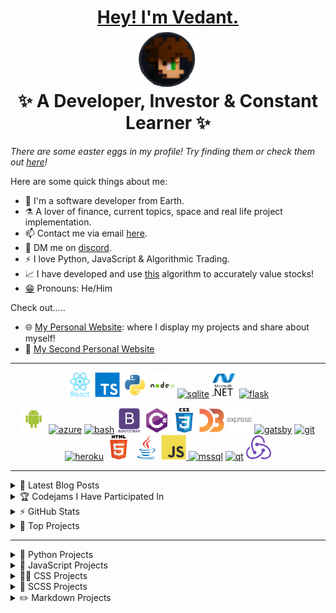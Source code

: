 <h1 align="center" style="border-bottom: none">
    <b>
        <a href="https://github.com/dopevog">Hey! I'm Vedant.</a><br>
    </b>
    <a href="https://github.com/dopevog/dopevog/blob/main/files/face.md"><img align="center" width="100" height="100" src="https://github.com/dopevog/dopevog/blob/main/files/myicon.png"><br></a>
    </b>
    ✨ A Developer, Investor & Constant Learner ✨ <br>

</h1>

*There are some easter eggs in my profile! Try finding them or check them out [here](https://github.com/dopevog/dopevog/blob/main/files/eastereggs.md)!*

Here are some quick things about me:

- 🔭 I'm a software developer from Earth.
- ⚗️ A lover of finance, current topics, space and real life project implementation.
- 📫 Contact me via email [here](mailto:vedant.vnk@gmail.com).
- 👾 DM me on [discord](https://discord.com/users/711092289740472370).
- ⚡ I love Python, JavaScript & Algorithmic Trading.
- 📈 I have developed and use [this](https://docs.google.com/document/d/1ks_oHgM1R7aNmpa2Cq8Y12pmkiN3P1iAdAr1PqiUhZg/edit) algorithm to accurately value stocks!
- [😁](https://github.com/dopevog/dopevog/blob/main/files/cheecky.md) Pronouns: He/Him

Check out..... 

- 🌐 [My Personal Website](https://dopevog.github.io/me/): where I display my projects and share about myself!
- 🤣 [My Second Personal Website](https://dopevog.github.io/moi/)

---

<p align="center">
  <a href="https://reactjs.org/" target="_blank"><img src="https://raw.githubusercontent.com/devicons/devicon/master/icons/react/react-original-wordmark.svg" alt="react" width="40" height="40" /></a>
  <a href="https://www.typescriptlang.org/" target="_blank"><img src="https://raw.githubusercontent.com/devicons/devicon/master/icons/typescript/typescript-original.svg" alt="typescript" width="40" height="40" /></a>
  <a href="https://github.com/dopevog/dopevog/blob/main/files/favlang.md" target="_blank"><img src="https://raw.githubusercontent.com/devicons/devicon/master/icons/python/python-original.svg" alt="python" width="40" height="40" /></a>
  <a href="https://nodejs.org" target="_blank"><img src="https://raw.githubusercontent.com/devicons/devicon/master/icons/nodejs/nodejs-original-wordmark.svg" alt="nodejs" width="40" height="40" /></a>
  <a href="https://www.sqlite.org/" target="_blank"><img src="https://www.vectorlogo.zone/logos/sqlite/sqlite-icon.svg" alt="sqlite" width="40" height="40" /></a>
  <a href="https://dotnet.microsoft.com/" target="_blank"><img src="https://raw.githubusercontent.com/devicons/devicon/master/icons/dot-net/dot-net-original-wordmark.svg" alt="dotnet" width="40" height="40" /></a>
  <a href="https://flask.palletsprojects.com/" target="_blank"><img src="https://www.vectorlogo.zone/logos/pocoo_flask/pocoo_flask-icon.svg" alt="flask" width="40" height="40" /></a>
</p>

<p align="center">
  <a href="https://developer.android.com" target="_blank"><img src="https://raw.githubusercontent.com/devicons/devicon/master/icons/android/android-original-wordmark.svg" alt="android" width="40" height="40" /></a>
  <a href="https://azure.microsoft.com/en-in/" target="_blank"><img src="https://www.vectorlogo.zone/logos/microsoft_azure/microsoft_azure-icon.svg" alt="azure" width="40" height="40" /></a>
  <a href="https://www.gnu.org/software/bash/" target="_blank"><img src="https://www.vectorlogo.zone/logos/gnu_bash/gnu_bash-icon.svg" alt="bash" width="40" height="40" /></a>
  <a href="https://getbootstrap.com" target="_blank"><img src="https://raw.githubusercontent.com/devicons/devicon/master/icons/bootstrap/bootstrap-plain-wordmark.svg" alt="bootstrap" width="40" height="40" /></a>
  <a href="https://www.w3schools.com/cs/" target="_blank"><img src="https://raw.githubusercontent.com/devicons/devicon/master/icons/csharp/csharp-original.svg" alt="csharp" width="40" height="40" /></a>
  <a href="https://www.w3schools.com/css/" target="_blank"><img src="https://raw.githubusercontent.com/devicons/devicon/master/icons/css3/css3-original-wordmark.svg" alt="css3" width="40" height="40" /></a>
  <a href="https://d3js.org/" target="_blank"><img src="https://raw.githubusercontent.com/devicons/devicon/master/icons/d3js/d3js-original.svg" alt="d3js" width="40" height="40" /></a>
  <a href="https://expressjs.com" target="_blank"><img src="https://raw.githubusercontent.com/devicons/devicon/master/icons/express/express-original-wordmark.svg" alt="express" width="40" height="40" /></a>
  <a href="https://www.gatsbyjs.com/" target="_blank"><img src="https://www.vectorlogo.zone/logos/gatsbyjs/gatsbyjs-icon.svg" alt="gatsby" width="40" height="40" /></a>
  <a href="https://git-scm.com/" target="_blank"><img src="https://www.vectorlogo.zone/logos/git-scm/git-scm-icon.svg" alt="git" width="40" height="40" /></a>
  <a href="https://heroku.com" target="_blank"><img src="https://www.vectorlogo.zone/logos/heroku/heroku-icon.svg" alt="heroku" width="40" height="40" /></a>
  <a href="https://www.w3.org/html/" target="_blank"><img src="https://raw.githubusercontent.com/devicons/devicon/master/icons/html5/html5-original-wordmark.svg" alt="html5" width="40" height="40" /></a>
  <a href="https://www.java.com" target="_blank"><img src="https://raw.githubusercontent.com/devicons/devicon/master/icons/java/java-original.svg" alt="java" width="40" height="40" /></a>
  <a href="https://github.com/dopevog/dopevog/blob/main/files/favlang.md" target="_blank"><img src="https://raw.githubusercontent.com/devicons/devicon/master/icons/javascript/javascript-original.svg" alt="javascript" width="40" height="40" /> </a>
  <a href="https://www.microsoft.com/en-us/sql-server" target="_blank"><img src="https://cdn.worldvectorlogo.com/logos/microsoft-sql-server.svg" alt="mssql" width="40" height="40" /></a>
  <a href="https://www.qt.io/" target="_blank"><img src="https://upload.wikimedia.org/wikipedia/commons/0/0b/Qt_logo_2016.svg" alt="qt" width="40" height="40" /></a>
  <a href="https://redux.js.org" target="_blank"><img src="https://raw.githubusercontent.com/devicons/devicon/master/icons/redux/redux-original.svg" alt="redux" width="40" height="40" /></a>
</p>

---

<details>
  <summary>📕 Latest Blog Posts</summary>
  
<!-- BLOG-POST-LIST:START -->
- [Nothing Yet]()
<!-- BLOG-POST-LIST:END -->

➡️ [more blog posts...]()

</details>

<details>
  <summary>🏆 Codejams I Have Participated In</summary>
  
<!-- CODEJAM-LIST:START -->
- [Nothing Yet]()
<!-- CODEJAM-LIST:END -->

</details>

<details>
  <summary>⚡ GitHub Stats</summary>

  ![Github stats](https://github-readme-stats.vercel.app/api?username=dopevog&show_icons=true&count_private=true&theme=vision-friendly-dark&icon_color=ffd95b)
 
  [![Top Langs](https://github-readme-stats.vercel.app/api/top-langs/?username=dopevog&hide=html&theme=vision-friendly-dark&icon_color=ffd95b)](https://github.com/twopirllc/github-readme-stats)
  
  ![Streak](https://github-readme-streak-stats.herokuapp.com/?user=dopevog&hide=html&theme=vision-friendly-dark&icon_color=ffd95b)
  
  ![activity-graph](https://activity-graph.herokuapp.com/graph?username=dopevog&theme=react-dark&area=true&hide_border=true)

  ![Metrics](https://metrics.lecoq.io/dopevog)

</details>

<details>
  <summary>🥇 Top Projects</summary>
  
  [![ReadMe Card](https://github-readme-stats.vercel.app/api/pin/?username=cstox&repo=stox&theme=vision-friendly-dark&icon_color=ffd95b)](https://github.com/cstox/stox)
  
  [![ReadMe Card](https://github-readme-stats.vercel.app/api/pin/?username=cvython&repo=vython&theme=vision-friendly-dark&icon_color=ffd95b)](https://github.com/cvython/vython)
  
  [![ReadMe Card](https://github-readme-stats.vercel.app/api/pin/?username=yokiorg&repo=codepix&theme=vision-friendly-dark&icon_color=ffd95b)](https://github.com/code-pix/codepix)
  
  [![ReadMe Card](https://github-readme-stats.vercel.app/api/pin/?username=dopevog&repo=repolist&theme=vision-friendly-dark&icon_color=ffd95b)](https://github.com/dopevog/repolist)
  
  [![ReadMe Card](https://github-readme-stats.vercel.app/api/pin/?username=dopevog&repo=stockmarket-ai&theme=vision-friendly-dark&icon_color=ffd95b)](https://github.com/dopevog/stockmarket-ai)
  
  [![ReadMe Card](https://github-readme-stats.vercel.app/api/pin/?username=dopevog&repo=aesthetic&theme=vision-friendly-dark&icon_color=ffd95b)](https://github.com/dopevog/aesthetic)
  
  [![ReadMe Card](https://github-readme-stats.vercel.app/api/pin/?username=dopevog&repo=fakegooogle&theme=vision-friendly-dark&icon_color=ffd95b)](https://github.com/dopevog/fakegooogle)
  
</details>

---

<details>
  <summary>🐍 Python Projects</summary>
  
  [![ReadMe Card](https://github-readme-stats.vercel.app/api/pin/?username=cstox&repo=stox&theme=vision-friendly-dark&icon_color=ffd95b)](https://github.com/cstox/stox)
  
  [![ReadMe Card](https://github-readme-stats.vercel.app/api/pin/?username=cvython&repo=vython&theme=vision-friendly-dark&icon_color=ffd95b)](https://github.com/cvython/vython)
  
  [![ReadMe Card](https://github-readme-stats.vercel.app/api/pin/?username=dopevog&repo=stockmarket-ai&theme=vision-friendly-dark&icon_color=ffd95b)](https://github.com/dopevog/stockmarket-ai)
  
  [![ReadMe Card](https://github-readme-stats.vercel.app/api/pin/?username=dopevog&repo=cv-sudoku-solver&theme=vision-friendly-dark&icon_color=ffd95b)](https://github.com/dopevog/cv-sudoku-solver)
  
</details>

<details>
  <summary>📜 JavaScript Projects</summary>
  
  [![ReadMe Card](https://github-readme-stats.vercel.app/api/pin/?username=dopevog&repo=me&theme=vision-friendly-dark&icon_color=ffd95b)](https://github.com/dopevog/me)
 
  [![ReadMe Card](https://github-readme-stats.vercel.app/api/pin/?username=yokiorg&repo=codepix&theme=vision-friendly-dark&icon_color=ffd95b)](https://github.com/yokiorg/codepix)
  
  [![ReadMe Card](https://github-readme-stats.vercel.app/api/pin/?username=dopevog&repo=fakegooogle&theme=vision-friendly-dark&icon_color=ffd95b)](https://github.com/dopevog/fakegooogle)
    
</details>

<details>
  <summary>👨‍💻 CSS Projects</summary>
  
  [![ReadMe Card](https://github-readme-stats.vercel.app/api/pin/?username=dopevog&repo=aesthetic&theme=vision-friendly-dark&icon_color=ffd95b)](https://github.com/dopevog/aesthetic)
  
</details>

<details>
  <summary>🦾 SCSS Projects</summary>
  
  [![ReadMe Card](https://github-readme-stats.vercel.app/api/pin/?username=dopevog&repo=repolist&theme=vision-friendly-dark&icon_color=ffd95b)](https://github.com/dopevog/repolist)
  
</details>

<details>
  <summary>✏️ Markdown Projects</summary>
  
  [![ReadMe Card](https://github-readme-stats.vercel.app/api/pin/?username=dopevog&repo=dopevog&theme=vision-friendly-dark&icon_color=ffd95b)](https://github.com/dopevog/dopevog)
  
</details>


